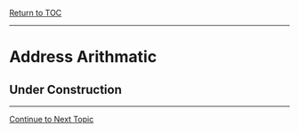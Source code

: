 <a href="https://github.com/CyberTrainingUSAF/05-C-Programming/blob/master/00-Table-of-Contents.md" rel="Return to TOC"> Return to TOC </a>

---
# Address Arithmatic

## Under Construction

---
<a href="https://github.com/CyberTrainingUSAF/05-C-Programming/blob/master/11_Pointers_Arrays/08_function_Arguments.md"> Continue to Next Topic </a>
